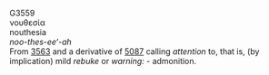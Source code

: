 G3559  
νουθεσία  
nouthesia  
*noo-thes-ee‘-ah*  
From [3563](g3563) and a derivative of [5087](g5087) calling *attention*
to, that is, (by implication) mild *rebuke* or *warning:* -
admonition.  
